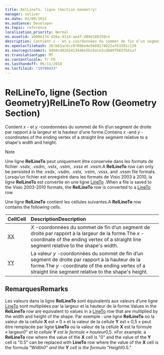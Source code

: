 ```yaml
---
title: RelLineTo, ligne (Section Geometry)
manager: soliver
ms.date: 03/09/2015
ms.audience: Developer
ms.topic: reference
localization_priority: Normal
ms.assetid: a900e174-d26a-4314-ae4f-d89e186350ce
description: Contient x - et y-coordonnées du sommet de fin d’un segment de droite par rapport à la largeur et la hauteur d’une forme.
ms.openlocfilehash: 26cb63ac6cc0708be4e5668174022af63391c129
ms.sourcegitcommit: 9d60cd82b5413446e5bc8ace2cd689f683fb41a7
ms.translationtype: MT
ms.contentlocale: fr-FR
ms.lasthandoff: 06/11/2018
ms.locfileid: "19789433"
---
```

# <a name="rellineto-row-geometry-section"></a><span data-ttu-id="67f22-103">RelLineTo, ligne (Section Geometry)</span><span class="sxs-lookup"><span data-stu-id="67f22-103">RelLineTo Row (Geometry Section)</span></span>

<span data-ttu-id="67f22-104">Contient *x* - et *y* -coordonnées du sommet de fin d’un segment de droite par rapport à la largeur et la hauteur d’une forme.</span><span class="sxs-lookup"><span data-stu-id="67f22-104">Contains  *x*  -and  *y*  -coordinates of the ending vertex of a straight line segment relative to a shape's width and height.</span></span> 
  
> [!NOTE]
> <span data-ttu-id="67f22-105">Une ligne **RelLineTo** peut uniquement être conservée dans les formats de fichier .vsdx, .vsdm, .vstx, .vstm, .vssx et .vssm.</span><span class="sxs-lookup"><span data-stu-id="67f22-105">A **RelLineTo** row can only be persisted in the .vsdx, .vsdm, .vstx, .vstm, .vssx, and .vssm file formats.</span></span> <span data-ttu-id="67f22-106">Lorsqu’un fichier est enregistré dans les formats de Visio 2003 à 2010, la ligne **RelLineTo** est convertie en une ligne [LineTo](lineto-row-geometry-section.md) .</span><span class="sxs-lookup"><span data-stu-id="67f22-106">When a file is saved to the Visio 2003-2010 formats, the **RelLineTo** row is converted to a [LineTo](lineto-row-geometry-section.md) row.</span></span> 
  
<span data-ttu-id="67f22-107">Une ligne **RelLineTo** contient les cellules suivantes.</span><span class="sxs-lookup"><span data-stu-id="67f22-107">A **RelLineTo** row contains the following cells.</span></span> 
  
|<span data-ttu-id="67f22-108">**Cell**</span><span class="sxs-lookup"><span data-stu-id="67f22-108">**Cell**</span></span>|<span data-ttu-id="67f22-109">**Description**</span><span class="sxs-lookup"><span data-stu-id="67f22-109">**Description**</span></span>|
|:-----|:-----|
|[<span data-ttu-id="67f22-110">X</span><span class="sxs-lookup"><span data-stu-id="67f22-110">X</span></span>](x-cell-geometry-section.md) <br/> |<span data-ttu-id="67f22-111">*X* -coordonnées du sommet de fin d’un segment de droite par rapport à la largeur de la forme.</span><span class="sxs-lookup"><span data-stu-id="67f22-111">The  *x*  -coordinate of the ending vertex of a straight line segment relative to the shape's width.</span></span>  <br/> |
|[<span data-ttu-id="67f22-112">Y</span><span class="sxs-lookup"><span data-stu-id="67f22-112">Y</span></span>](y-cell-geometry-section.md) <br/> |<span data-ttu-id="67f22-113">La valeur *y* -coordonnées du sommet de fin d’un segment de droite par rapport à la hauteur de la forme.</span><span class="sxs-lookup"><span data-stu-id="67f22-113">The  *y*  -coordinate of the ending vertex of a straight line segment relative to the shape's height.</span></span>  <br/> |
   
## <a name="remarks"></a><span data-ttu-id="67f22-114">Remarques</span><span class="sxs-lookup"><span data-stu-id="67f22-114">Remarks</span></span>

<span data-ttu-id="67f22-115">Les valeurs dans la ligne **RelLineTo** sont équivalents aux valeurs d’une ligne [LineTo](lineto-row-geometry-section.md) sont multipliées par la largeur et la hauteur de la forme.</span><span class="sxs-lookup"><span data-stu-id="67f22-115">Values in the **RelLineTo** row are equivalent to values in a [LineTo](lineto-row-geometry-section.md) row that are multiplied by the width and height of the shape.</span></span> <span data-ttu-id="67f22-116">Par exemple : une ligne **RelLineTo** où la valeur de la cellule **X** est « 0 » et la valeur de la cellule **Y** est « 0,5 » peut être remplacée par ligne **LineTo** où la valeur de la cellule **X** est la formule « largeur*0" et la cellule **Y** est le formule « hauteur*0,5. »</span><span class="sxs-lookup"><span data-stu-id="67f22-116">For example: a **RelLineTo** row where the value of the **X** cell is "0" and the value of the **Y** cell is "0.5" can be replaced with **LineTo** row where the value of the **X** cell is the formula "Width*0" and the **Y** cell is the formula "Height*0.5."</span></span> 
  

